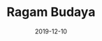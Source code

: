 ---
title: Ragam Budaya
projectLink: 
repoLink: https://github.com/agustinusnathaniel/ragambudaya
description: Mobile app showcasing Indonesia's culture, heritage, and archipelagos with Fun Selfie Frame and Quiz feature. Built with Ionic-Angular.
date: "2019-12-10"
icon: "/app_icons/ragambudaya-logo.png"
appStoreLink:
playStoreLink: https://play.google.com/store/apps/details?id=app.hatchoko.ragambudaya
stacks:
  - ionic
---